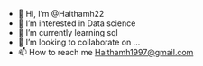 - 👋 Hi, I’m @Haithamh22
- 👀 I’m interested in Data science
- 🌱 I’m currently learning sql
- 💞️ I’m looking to collaborate on ...
- 📫 How to reach me Haithamh1997@gmail.com

<!---
Haithamh22/Haithamh22 is a ✨ special ✨ repository because its `README.md` (this file) appears on your GitHub profile.
You can click the Preview link to take a look at your changes.
--->
